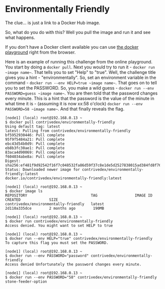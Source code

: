 # Environmentally Friendly

The clue... is just a link to a Docker Hub image.

So, what do you do with this? Well you pull the image and run it and see what happens.  

If you don't have a Docker client available you can use [the docker playground](https://labs.play-with-docker.com/) right from the browser.

Here is an example of running this challenge from the online playground. You start by doing a `docker pull`. Next you would try to run it - `docker run ~image name~`. That tells you to set "Help" to "true". Well, the challenge title gives you a hint - "environmentally". So, set an environment variable in the command - `docker run --env HELP=true ~image name~`. That goes on to tell you to set the PASSWORD. So, you make a wild guess - `docker run --env PASSWORD=guess ~image name~`. You are then told that the password changes every minute. This is a hint that the password is the value of the minute in what time it is - (assuming it is now xx:58 o'clock) `docker run --env PASSWORD=58 ~image name~`. And that finally reveals the flag.

```
[node1] (local) root@192.168.0.13 ~
$ docker pull contrivedex/environmentally-friendly
Using default tag: latest
latest: Pulling from contrivedex/environmentally-friendly
bf5952930446: Pull complete 
95f9f5484a21: Pull complete 
ebc43d54b0d9: Pull complete 
eb8b3fc30ae1: Pull complete 
83aca4d90069: Pull complete 
f604034abe8a: Pull complete 
Digest: sha256:ef481f9d92542f16f7c048532fa86d59f37c8e1de5d2527838015ad384fd8f76
Status: Downloaded newer image for contrivedex/environmentally-friendly:latest
docker.io/contrivedex/environmentally-friendly:latest

[node1] (local) root@192.168.0.13 ~
$ docker image ls
REPOSITORY                             TAG                 IMAGE ID            CREATED             SIZE
contrivedex/environmentally-friendly   latest              2d110a335dce        2 months ago        190MB

[node1] (local) root@192.168.0.13 ~
$ docker run contrivedex/environmentally-friendly
Access denied. You might want to set HELP to true

[node1] (local) root@192.168.0.13 ~
$ docker run --env HELP="true" contrivedex/environmentally-friendly
To capture this flag you must set the PASSWORD.

[node1] (local) root@192.168.0.13 ~
$ docker run --env PASSWORD="password" contrivedex/environmentally-friendly
Access denied Unfortunately the password changes every minute.

[node1] (local) root@192.168.0.13 ~
$ docker run --env PASSWORD="58" contrivedex/environmentally-friendly
stone-feeder-option
```
